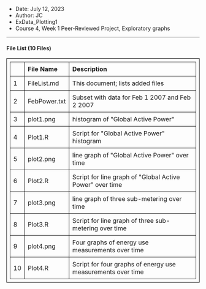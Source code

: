

* Date: July 12, 2023
* Author: JC
* ExData_Plotting1
* Course 4, Week 1 Peer-Reviewed Project, Exploratory graphs 

----------

<style>
table, th, td {
  border:1px solid black;
  text-align:left;
  padding : 8px;
}
</style>

<h4> File List (10 Files) </h4>

<table>
  <tr>
    <th>  </th>
    <th>File Name</th>
    <th>Description</th>
    </tr>
  
  <tr>
    <td>1</td>
    <td>FileList.md</td>
    <td>This document; lists added files</td>
  </tr>
  
  <tr>
    <td>2</td>
    <td>FebPower.txt</td>
    <td>Subset with data for Feb 1 2007 and Feb 2 2007</td>
  </tr>
  
  <tr>
    <td>3</td>
    <td>plot1.png</td>
    <td>histogram of "Global Active Power"</td>
  </tr>
  
  <tr>
    <td>4</td>
    <td>Plot1.R</td>
    <td>Script for "Global Active Power" histogram</td>
  </tr>
  
  <tr>
    <td>5</td>
    <td>plot2.png</td>
    <td>line graph of "Global Active Power" over time</td>
  </tr>
  
  <tr>
    <td>6</td>
    <td>Plot2.R</td>
    <td>Script for line graph of "Global Active Power" over time</td>
  </tr>
  
  <tr>
    <td>7</td>
    <td>plot3.png</td>
    <td>line graph of three sub-metering over time</td>
  </tr>
  
  <tr>
    <td>8</td>
    <td>Plot3.R</td>
    <td>Script for line graph of three sub-metering over time</td>
  </tr>
  
  <tr>
    <td>9</td>
    <td>plot4.png</td>
    <td>Four graphs of energy use measurements over time</td>
  </tr>
  
  <tr>
    <td>10</td>
    <td>Plot4.R</td>
    <td>Script for four graphs of energy use measurements over time</td>
  </tr>
   
</table>

